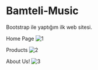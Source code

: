 # Bamteli-Music
 Bootstrap ile yaptığım ilk web sitesi.

Home Page
![1](https://user-images.githubusercontent.com/118760940/211030760-8fae7b6a-c8d5-4b49-8bb1-17de3046b78b.jpg)

Products
![2](https://user-images.githubusercontent.com/118760940/211030787-81faebf0-1f22-43a5-a4f5-f77b56c6ca8a.jpg)

About Us!
![3](https://user-images.githubusercontent.com/118760940/211034183-76b8e2af-cc11-4804-a8a7-5e333aa4b5d4.jpg)



